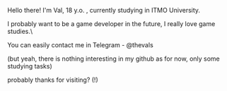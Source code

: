 Hello there! I'm Val, 18 y.o. , currently studying in ITMO University.

I probably want to be a game developer in the future, I really love game studies.\

You can easily contact me in Telegram - @thevals


(but yeah, there is nothing interesting in my github as for now, only some studying tasks)

probably thanks for visiting? (!)
